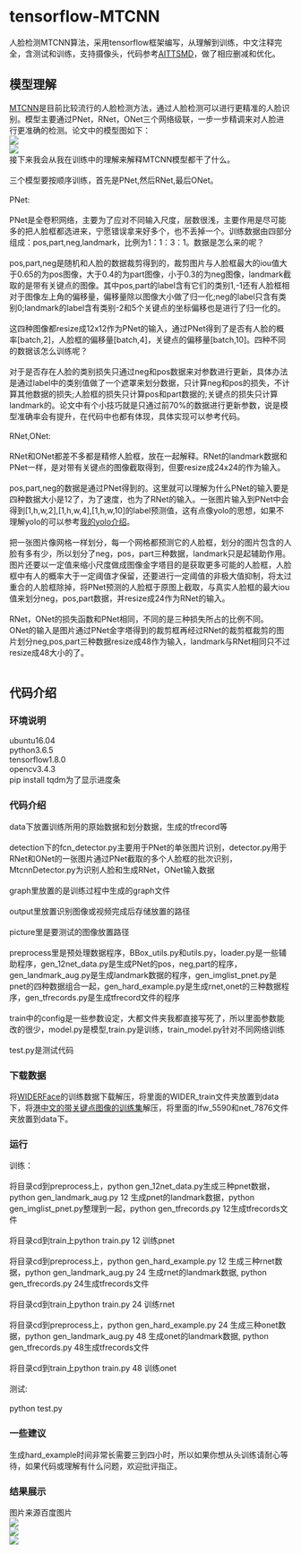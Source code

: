 # tensorflow-MTCNN
人脸检测MTCNN算法，采用tensorflow框架编写，从理解到训练，中文注释完全，含测试和训练，支持摄像头，代码参考[AITTSMD](https://github.com/AITTSMD/MTCNN-Tensorflow)，做了相应删减和优化。
## 模型理解
[MTCNN](https://kpzhang93.github.io/MTCNN_face_detection_alignment/index.html)是目前比较流行的人脸检测方法，通过人脸检测可以进行更精准的人脸识别。模型主要通过PNet，RNet，ONet三个网络级联，一步一步精调来对人脸进行更准确的检测。论文中的模型图如下：<br>
![](https://github.com/LeslieZhoa/tensorflow-MTCNN/blob/master/output/model1.png)<br>
![](https://github.com/LeslieZhoa/tensorflow-MTCNN/blob/master/output/model2.png)<br>
接下来我会从我在训练中的理解来解释MTCNN模型都干了什么。<br><br>
三个模型要按顺序训练，首先是PNet,然后RNet,最后ONet。<br><br>
PNet:<br><br>
PNet是全卷积网络，主要为了应对不同输入尺度，层数很浅，主要作用是尽可能多的把人脸框都选进来，宁愿错误拿来好多个，也不丢掉一个。训练数据由四部分组成：pos,part,neg,landmark，比例为1：1：3：1。数据是怎么来的呢？<br><br>
pos,part,neg是随机和人脸的数据裁剪得到的，裁剪图片与人脸框最大的iou值大于0.65的为pos图像，大于0.4的为part图像，小于0.3的为neg图像，landmark截取的是带有关键点的图像。其中pos,part的label含有它们的类别1,-1还有人脸框相对于图像左上角的偏移量，偏移量除以图像大小做了归一化;neg的label只含有类别0;landmark的label含有类别-2和5个关键点的坐标偏移也是进行了归一化的。<br><br>
这四种图像都resize成12x12作为PNet的输入，通过PNet得到了是否有人脸的概率[batch,2]，人脸框的偏移量[batch,4]，关键点的偏移量[batch,10]。四种不同的数据该怎么训练呢？<br><br>
对于是否存在人脸的类别损失只通过neg和pos数据来对参数进行更新，具体办法是通过label中的类别值做了一个遮罩来划分数据，只计算neg和pos的损失，不计算其他数据的损失;人脸框的损失只计算pos和part数据的;关键点的损失只计算landmark的。论文中有个小技巧就是只通过前70%的数据进行更新参数，说是模型准确率会有提升，在代码中也都有体现，具体实现可以参考代码。<br><br>
RNet,ONet:<br><br>
RNet和ONet都差不多都是精修人脸框，放在一起解释。RNet的landmark数据和PNet一样，是对带有关键点的图像截取得到，但要resize成24x24的作为输入。<br><br>
pos,part,neg的数据是通过PNet得到的。这里就可以理解为什么PNet的输入要是四种数据大小是12了，为了速度，也为了RNet的输入。一张图片输入到PNet中会得到[1,h,w,2],[1,h,w,4],[1,h,w,10]的label预测值，这有点像yolo的思想，如果不理解yolo的可以参考[我的yolo介绍](https://github.com/LeslieZhoa/tensorflow-YOLO1)。<br><br>
把一张图片像网格一样划分，每一个网格都预测它的人脸框，划分的图片包含的人脸有多有少，所以划分了neg，pos，part三种数据，landmark只是起辅助作用。图片还要以一定值来缩小尺度做成图像金字塔目的是获取更多可能的人脸框，人脸框中有人的概率大于一定阈值才保留，还要进行一定阈值的非极大值抑制，将太过重合的人脸框除掉，将PNet预测的人脸框于原图上截取，与真实人脸框的最大iou值来划分neg，pos,part数据，并resize成24作为RNet的输入。<br><br>
RNet，ONet的损失函数和PNet相同，不同的是三种损失所占的比例不同。<br>ONet的输入是图片通过PNet金字塔得到的裁剪框再经过RNet的裁剪框裁剪的图片划分neg,pos,part三种数据resize成48作为输入，landmark与RNet相同只不过resize成48大小的了。<br><br>
## 代码介绍
### 环境说明
ubuntu16.04<br>
python3.6.5<br>
tensorflow1.8.0<br>
opencv3.4.3<br>
pip install tqdm为了显示进度条<br>
### 代码介绍
data下放置训练所用的原始数据和划分数据，生成的tfrecord等<br><br>
detection下的fcn_detector.py主要用于PNet的单张图片识别，detector.py用于RNet和ONet的一张图片通过PNet截取的多个人脸框的批次识别，MtcnnDetector.py为识别人脸和生成RNet，ONet输入数据<br><br>
graph里放置的是训练过程中生成的graph文件<br><br>
output里放置识别图像或视频完成后存储放置的路径<br><br>
picture里是要测试的图像放置路径<br><br>
preprocess里是预处理数据程序，BBox_utils.py和utils.py，loader.py是一些辅助程序，gen_12net_data.py是生成PNet的pos，neg,part的程序，gen_landmark_aug.py是生成landmark数据的程序，gen_imglist_pnet.py是pnet的四种数据组合一起，gen_hard_example.py是生成rnet,onet的三种数据程序，gen_tfrecords.py是生成tfrecord文件的程序<br><br>
train中的config是一些参数设定，大都文件夹我都直接写死了，所以里面参数能改的很少，model.py是模型,train.py是训练，train_model.py针对不同网络训练<br><br>
test.py是测试代码<br>
### 下载数据
将[WIDERFace](http://mmlab.ie.cuhk.edu.hk/projects/WIDERFace/)的训练数据下载解压，将里面的WIDER_train文件夹放置到data下，将[港中文的带关键点图像的训练集](http://mmlab.ie.cuhk.edu.hk/archive/CNN_FacePoint.htm)解压，将里面的lfw_5590和net_7876文件夹放置到data下。<br>

### 运行
训练：<br><br>
将目录cd到preprocess上，python gen_12net_data.py生成三种pnet数据，python gen_landmark_aug.py 12 生成pnet的landmark数据，python gen_imglist_pnet.py整理到一起，python gen_tfrecords.py 12生成tfrecords文件<br><br>
将目录cd到train上python train.py 12 训练pnet<br><br>
将目录cd到preprocess上，python gen_hard_example.py 12 生成三种rnet数据，python gen_landmark_aug.py 24 生成rnet的landmark数据, python gen_tfrecords.py 24生成tfrecords文件<br><br>
将目录cd到train上python train.py 24 训练rnet<br><br>
将目录cd到preprocess上，python gen_hard_example.py 24 生成三种onet数据，python gen_landmark_aug.py 48 生成onet的landmark数据, python gen_tfrecords.py 48生成tfrecords文件<br><br>
将目录cd到train上python train.py 48 训练onet<br><br>
测试:<br><br>
python test.py<br>
### 一些建议
生成hard_example时间非常长需要三到四小时，所以如果你想从头训练请耐心等待，如果代码或理解有什么问题，欢迎批评指正。<br>
### 结果展示
图片来源百度图片<br>
![](https://github.com/LeslieZhoa/tensorflow-MTCNN/blob/master/output/2007_000346.jpg)<br>
![](https://github.com/LeslieZhoa/tensorflow-MTCNN/blob/master/output/test.jpg)<br>
![](https://github.com/LeslieZhoa/tensorflow-MTCNN/blob/master/output/w475_h331_9a5169d0369e4e1496d1cdfabb1ded85.jpg)<br>
